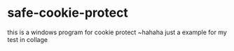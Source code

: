 # safe-cookie-protect
this is a windows program for cookie protect ~hahaha just a example for my test in collage
